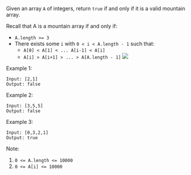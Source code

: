 Given an array `A` of integers, return `true` if and only if it is a valid mountain array.

Recall that A is a mountain array if and only if:

- `A.length >= 3`
- There exists some `i` with `0 < i < A.length - 1` such that:
    - `A[0] < A[1] < ... A[i-1] < A[i]`
    - `A[i] > A[i+1] > ... > A[A.length - 1]`
![](hint_valid_mountain_array.png)

Example 1:
```
Input: [2,1]
Output: false
```
Example 2:
```
Input: [3,5,5]
Output: false
```
Example 3:
```
Input: [0,3,2,1]
Output: true
```

Note:

1. `0 <= A.length <= 10000`
2. `0 <= A[i] <= 10000`